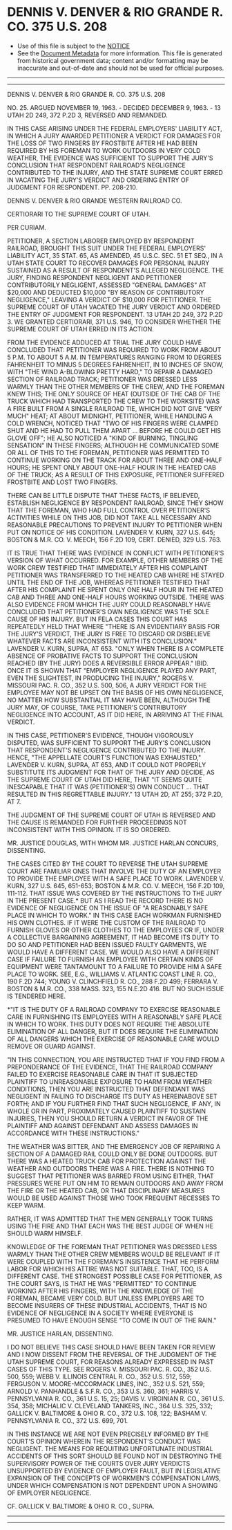 ---
---

# DENNIS V. DENVER & RIO GRANDE R. CO. 375 U.S. 208

* Use of this file is subject to the [NOTICE](https://github.com/publicdocs/notice/blob/master/NOTICE)
* See the [Document Metadata](../../../) for more information.
  This file is generated from historical government data; content and/or formatting may be inaccurate and out-of-date and should not be used for official purposes.

----------
----------

DENNIS V. DENVER & RIO GRANDE R. CO. 375 U.S. 208

NO. 25.  ARGUED NOVEMBER 19, 1963.  - DECIDED DECEMBER 9, 1963.  - 13 UTAH 2D 249, 372 P.2D 3, REVERSED AND REMANDED.

IN THIS CASE ARISING UNDER THE FEDERAL EMPLOYERS' LIABILITY ACT, IN WHICH A JURY AWARDED PETITIONER A VERDICT FOR DAMAGES FOR THE LOSS OF TWO FINGERS BY FROSTBITE AFTER HE HAD BEEN REQUIRED BY HIS FOREMAN TO WORK OUTDOORS IN VERY COLD WEATHER, THE EVIDENCE WAS SUFFICIENT TO SUPPORT THE JURY'S CONCLUSION THAT RESPONDENT RAILROAD'S NEGLIGENCE CONTRIBUTED TO THE INJURY, AND THE STATE SUPREME COURT ERRED IN VACATING THE JURY'S VERDICT AND ORDERING ENTRY OF JUDGMENT FOR RESPONDENT.  PP. 208-210.

DENNIS V. DENVER & RIO GRANDE WESTERN RAILROAD CO.

CERTIORARI TO THE SUPREME COURT OF UTAH.

PER CURIAM.

PETITIONER, A SECTION LABORER EMPLOYED BY RESPONDENT RAILROAD, BROUGHT THIS SUIT UNDER THE FEDERAL EMPLOYERS' LIABILITY ACT, 35 STAT. 65, AS AMENDED, 45 U.S.C. SEC. 51 ET SEQ., IN A UTAH STATE COURT TO RECOVER DAMAGES FOR PERSONAL INJURY SUSTAINED AS A RESULT OF RESPONDENT'S ALLEGED NEGLIGENCE.  THE JURY, FINDING RESPONDENT NEGLIGENT AND PETITIONER CONTRIBUTORILY NEGLIGENT, ASSESSED "GENERAL DAMAGES" AT $20,000 AND DEDUCTED $10,000 "BY REASON OF CONTRIBUTORY NEGLIGENCE," LEAVING A VERDICT OF $10,000 FOR PETITIONER.  THE SUPREME COURT OF UTAH VACATED THE JURY VERDICT AND ORDERED THE ENTRY OF JUDGMENT FOR RESPONDENT.  13 UTAH 2D 249, 372 P.2D 3.  WE GRANTED CERTIORARI, 371 U.S. 946, TO CONSIDER WHETHER THE SUPREME COURT OF UTAH ERRED IN ITS ACTION.

FROM THE EVIDENCE ADDUCED AT TRIAL THE JURY COULD HAVE CONCLUDED THAT:  PETITIONER WAS REQUIRED TO WORK FROM ABOUT 5 P.M. TO ABOUT 5 A.M. IN TEMPERATURES RANGING FROM 10 DEGREES FAHRENHEIT TO MINUS 5 DEGREES FAHRENHEIT, IN 10 INCHES OF SNOW, WITH "THE WIND A-BLOWING PRETTY HARD," TO REPAIR A DAMAGED SECTION OF RAILROAD TRACK; PETITIONER WAS DRESSED LESS WARMLY THAN THE OTHER MEMBERS OF THE CREW, AND THE FOREMAN KNEW THIS; THE ONLY SOURCE OF HEAT (OUTSIDE OF THE CAB OF THE TRUCK WHICH HAD TRANSPORTED THE CREW TO THE WORKSITE) WAS A FIRE BUILT FROM A SINGLE RAILROAD TIE, WHICH DID NOT GIVE "VERY MUCH" HEAT; AT ABOUT MIDNIGHT, PETITIONER, WHILE HANDLING A COLD WRENCH, NOTICED THAT "TWO OF HIS FINGERS WERE CLAMPED SHUT AND HE HAD TO PULL THEM APART ... BEFORE HE COULD GET HIS GLOVE OFF"; HE ALSO NOTICED A "KIND OF BURNING, TINGLING SENSATION" IN THESE FINGERS; ALTHOUGH HE COMMUNICATED SOME OR ALL OF THIS TO THE FOREMAN, PETITIONER WAS PERMITTED TO CONTINUE WORKING ON THE TRACK FOR ABOUT THREE AND ONE-HALF HOURS; HE SPENT ONLY ABOUT ONE-HALF HOUR IN THE HEATED CAB OF THE TRUCK; AS A RESULT OF THIS EXPOSURE, PETITIONER SUFFERED FROSTBITE AND LOST TWO FINGERS.

THERE CAN BE LITTLE DISPUTE THAT THESE FACTS, IF BELIEVED, ESTABLISH NEGLIGENCE BY RESPONDENT RAILROAD, SINCE THEY SHOW THAT THE FOREMAN, WHO HAD FULL CONTROL OVER PETITIONER'S ACTIVITIES WHILE ON THIS JOB, DID NOT TAKE ALL NECESSARY AND REASONABLE PRECAUTIONS TO PREVENT INJURY TO PETITIONER WHEN PUT ON NOTICE OF HIS CONDITION.  LAVENDER V. KURN, 327 U.S. 645; BOSTON & M.R. CO. V. MEECH, 156 F.2D 109, CERT. DENIED, 329 U.S. 763.

IT IS TRUE THAT THERE WAS EVIDENCE IN CONFLICT WITH PETITIONER'S VERSION OF WHAT OCCURRED.  FOR EXAMPLE, OTHER MEMBERS OF THE WORK CREW TESTIFIED THAT IMMEDIATELY AFTER HIS COMPLAINT PETITIONER WAS TRANSFERRED TO THE HEATED CAB WHERE HE STAYED UNTIL THE END OF THE JOB, WHEREAS PETITIONER TESTIFIED THAT AFTER HIS COMPLAINT HE SPENT ONLY ONE HALF HOUR IN THE HEATED CAB AND THREE AND ONE-HALF HOURS WORKING OUTSIDE.  THERE WAS ALSO EVIDENCE FROM WHICH THE JURY COULD REASONABLY HAVE CONCLUDED THAT PETITIONER'S OWN NEGLIGENCE WAS THE SOLE CAUSE OF HIS INJURY.  BUT IN FELA CASES THIS COURT HAS REPEATEDLY HELD THAT WHERE "THERE IS AN EVIDENTIARY BASIS FOR THE JURY'S VERDICT, THE JURY IS FREE TO DISCARD OR DISBELIEVE WHATEVER FACTS ARE INCONSISTENT WITH ITS CONCLUSION."  LAVENDER V. KURN, SUPRA, AT 653.  "ONLY WHEN THERE IS A COMPLETE ABSENCE OF PROBATIVE FACTS TO SUPPORT THE CONCLUSION REACHED (BY THE JURY) DOES A REVERSIBLE ERROR APPEAR."  IBID.  ONCE IT IS SHOWN THAT "EMPLOYER NEGLIGENCE PLAYED ANY PART, EVEN THE SLIGHTEST, IN PRODUCING THE INJURY," ROGERS V. MISSOURI PAC. R. CO., 352 U.S. 500, 506, A JURY VERDICT FOR THE EMPLOYEE MAY NOT BE UPSET ON THE BASIS OF HIS OWN NEGLIGENCE, NO MATTER HOW SUBSTANTIAL IT MAY HAVE BEEN, ALTHOUGH THE JURY MAY, OF COURSE, TAKE PETITIONER'S CONTRIBUTORY NEGLIGENCE INTO ACCOUNT, AS IT DID HERE, IN ARRIVING AT THE FINAL VERDICT.

IN THIS CASE, PETITIONER'S EVIDENCE, THOUGH VIGOROUSLY DISPUTED, WAS SUFFICIENT TO SUPPORT THE JURY'S CONCLUSION THAT RESPONDENT'S NEGLIGENCE CONTRIBUTED TO THE INJURY.  HENCE, "THE APPELLATE COURT'S FUNCTION WAS EXHAUSTED," LAVENDER V. KURN, SUPRA, AT 653, AND IT COULD NOT PROPERLY SUBSTITUTE ITS JUDGMENT FOR THAT OF THE JURY AND DECIDE, AS THE SUPREME COURT OF UTAH DID HERE, THAT "IT SEEMS QUITE INESCAPABLE THAT IT WAS (PETITIONER'S) OWN CONDUCT  ...  THAT RESULTED IN THIS REGRETTABLE INJURY."  13 UTAH 2D, AT 255; 372 P.2D, AT 7.

THE JUDGMENT OF THE SUPREME COURT OF UTAH IS REVERSED AND THE CAUSE IS REMANDED FOR FURTHER PROCEEDINGS NOT INCONSISTENT WITH THIS OPINION.  IT IS SO ORDERED.

MR. JUSTICE DOUGLAS, WITH WHOM MR. JUSTICE HARLAN CONCURS, DISSENTING.

THE CASES CITED BY THE COURT TO REVERSE THE UTAH SUPREME COURT ARE FAMILIAR ONES THAT INVOLVE THE DUTY OF AN EMPLOYER TO PROVIDE THE EMPLOYEE WITH A SAFE PLACE TO WORK.  LAVENDER V. KURN, 327 U.S. 645, 651-653; BOSTON & M.R. CO. V. MEECH, 156 F.2D 109, 111-112.  THAT ISSUE WAS COVERED BY THE INSTRUCTIONS TO THE JURY IN THE PRESENT CASE.\*  BUT AS I READ THE RECORD THERE IS NO EVIDENCE OF NEGLIGENCE ON THE ISSUE OF "A REASONABLY SAFE PLACE IN WHICH TO WORK."  IN THIS CASE EACH WORKMAN FURNISHED HIS OWN CLOTHES.  IF IT WERE THE CUSTOM OF THE RAILROAD TO FURNISH GLOVES OR OTHER CLOTHES TO THE EMPLOYEES OR IF, UNDER A COLLECTIVE BARGAINING AGREEMENT, IT HAD BECOME ITS DUTY TO DO SO AND PETITIONER HAD BEEN ISSUED FAULTY GARMENTS, WE WOULD HAVE A DIFFERENT CASE.  WE WOULD ALSO HAVE A DIFFERENT CASE IF FAILURE TO FURNISH AN EMPLOYEE WITH CERTAIN KINDS OF EQUIPMENT WERE TANTAMOUNT TO A FAILURE TO PROVIDE HIM A SAFE PLACE TO WORK.  SEE, E.G., WILLIAMS V. ATLANTIC COAST LINE R. CO., 190 F.2D 744; YOUNG V. CLINCHFIELD R. CO., 288 F.2D 499; FERRARA V. BOSTON & M.R. CO., 338 MASS. 323, 155 N.E.2D 416.  BUT NO SUCH ISSUE IS TENDERED HERE.

\*"IT IS THE DUTY OF A RAILROAD COMPANY TO EXERCISE REASONABLE CARE IN FURNISHING ITS EMPLOYEES WITH A REASONABLY SAFE PLACE IN WHICH TO WORK.  THIS DUTY DOES NOT REQUIRE THE ABSOLUTE ELIMINATION OF ALL DANGER, BUT IT DOES REQUIRE THE ELIMINATION OF ALL DANGERS WHICH THE EXERCISE OF REASONABLE CARE WOULD REMOVE OR GUARD AGAINST.

"IN THIS CONNECTION, YOU ARE INSTRUCTED THAT IF YOU FIND FROM A PREPONDERANCE OF THE EVIDENCE, THAT THE RAILROAD COMPANY FAILED TO EXERCISE REASONABLE CARE IN THAT IT SUBJECTED PLAINTIFF TO UNREASONABLE EXPOSURE TO HARM FROM WEATHER CONDITIONS, THEN YOU ARE INSTRUCTED THAT DEFENDANT WAS NEGLIGENT IN FAILING TO DISCHARGE ITS DUTY AS HEREINABOVE SET FORTH; AND IF YOU FURTHER FIND THAT SUCH NEGLIGENCE, IF ANY, IN WHOLE OR IN PART, PROXIMATELY CAUSED PLAINTIFF TO SUSTAIN INJURIES, THEN YOU SHOULD RETURN A VERDICT IN FAVOR OF THE PLAINTIFF AND AGAINST DEFENDANT AND ASSESS DAMAGES IN ACCORDANCE WITH THESE INSTRUCTIONS."

THE WEATHER WAS BITTER, AND THE EMERGENCY JOB OF REPAIRING A SECTION OF A DAMAGED RAIL COULD ONLY BE DONE OUTDOORS.  BUT THERE WAS A HEATED TRUCK CAB FOR PROTECTION AGAINST THE WEATHER AND OUTDOORS THERE WAS A FIRE.  THERE IS NOTHING TO SUGGEST THAT PETITIONER WAS BARRED FROM USING EITHER, THAT PRESSURES WERE PUT ON HIM TO REMAIN OUTDOORS AND AWAY FROM THE FIRE OR THE HEATED CAB, OR THAT DISCIPLINARY MEASURES WOULD BE USED AGAINST THOSE WHO TOOK FREQUENT RECESSES TO KEEP WARM.

RATHER, IT WAS ADMITTED THAT THE MEN GENERALLY TOOK TURNS USING THE FIRE AND THAT EACH WAS THE BEST JUDGE OF WHEN HE SHOULD WARM HIMSELF.

KNOWLEDGE OF THE FOREMAN THAT PETITIONER WAS DRESSED LESS WARMLY THAN THE OTHER CREW MEMBERS WOULD BE RELEVANT IF IT WERE COUPLED WITH THE FOREMAN'S INSISTENCE THAT HE PERFORM LABOR FOR WHICH HIS ATTIRE WAS NOT SUITABLE.  THAT, TOO, IS A DIFFERENT CASE.  THE STRONGEST POSSIBLE CASE FOR PETITIONER, AS THE COURT SAYS, IS THAT HE WAS "PERMITTED" TO CONTINUE WORKING AFTER HIS FINGERS, WITH THE KNOWLEDGE OF THE FOREMAN, BECAME VERY COLD.  BUT UNLESS EMPLOYERS ARE TO BECOME INSURERS OF THESE INDUSTRIAL ACCIDENTS, THAT IS NO EVIDENCE OF NEGLIGENCE IN A SOCIETY WHERE EVERYONE IS PRESUMED TO HAVE ENOUGH SENSE "TO COME IN OUT OF THE RAIN."

MR. JUSTICE HARLAN, DISSENTING.

I DO NOT BELIEVE THIS CASE SHOULD HAVE BEEN TAKEN FOR REVIEW AND I NOW DISSENT FROM THE REVERSAL OF THE JUDGMENT OF THE UTAH SUPREME COURT, FOR REASONS ALREADY EXPRESSED IN PAST CASES OF THIS TYPE.   SEE ROGERS V. MISSOURI PAC. R. CO., 352 U.S. 500, 559; WEBB V. ILLINOIS CENTRAL R. CO., 352 U.S. 512, 559; FERGUSON V. MOORE-MCCORMACK LINES, INC., 352 U.S. 521, 559; ARNOLD V. PANHANDLE & S.F.R. CO., 353 U.S. 360, 361; HARRIS V. PENNSYLVANIA R. CO., 361 U.S. 15, 25; DAVIS V. VIRGINIAN R. CO., 361 U.S. 354, 358; MICHALIC V. CLEVELAND TANKERS, INC., 364 U.S. 325, 332; GALLICK V. BALTIMORE & OHIO R. CO., 372 U.S. 108, 122; BASHAM V. PENNSYLVANIA R. CO., 372 U.S. 699, 701.

IN THIS INSTANCE WE ARE NOT EVEN PRECISELY INFORMED BY THE COURT'S OPINION WHEREIN THE RESPONDENT'S CONDUCT WAS NEGLIGENT.  THE MEANS FOR REQUITING UNFORTUNATE INDUSTRIAL ACCIDENTS OF THIS SORT SHOULD BE FOUND NOT IN DESTROYING THE SUPERVISORY POWER OF THE COURTS OVER JURY VERDICTS UNSUPPORTED BY EVIDENCE OF EMPLOYER FAULT, BUT IN LEGISLATIVE EXPANSION OF THE CONCEPTS OF WORKMEN'S COMPENSATION LAWS, UNDER WHICH COMPENSATION IS NOT DEPENDENT UPON A SHOWING OF EMPLOYER NEGLIGENCE.

CF. GALLICK V. BALTIMORE & OHIO R. CO., SUPRA.


----------
----------

